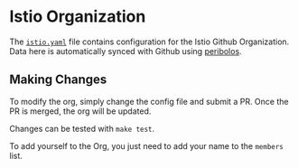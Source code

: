 # Istio Organization

The [`istio.yaml`](istio.yaml) file contains configuration for the Istio Github Organization. Data here is automatically synced with Github using [peribolos](https://github.com/kubernetes/test-infra/tree/master/prow/cmd/peribolos).

## Making Changes

To modify the org, simply change the config file and submit a PR. Once the PR is merged, the org will be updated.

Changes can be tested with `make test`.

To add yourself to the Org, you just need to add your name to the `members` list.
